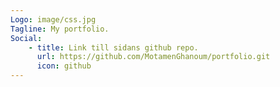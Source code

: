 ```yaml
---
Logo: image/css.jpg
Tagline: My portfolio.
Social:
    - title: Link till sidans github repo.
      url: https://github.com/MotamenGhanoum/portfolio.git
      icon: github
---
```

